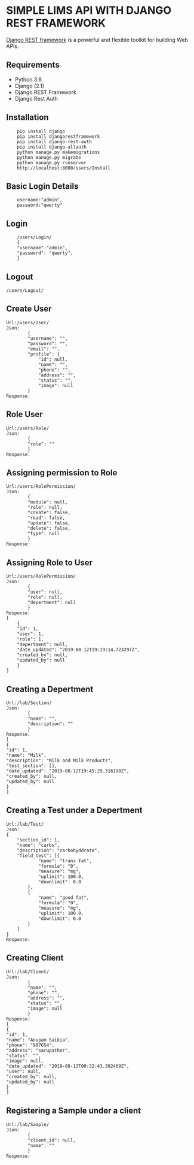 # SIMPLE LIMS API WITH DJANGO REST FRAMEWORK
[Django REST framework](http://www.django-rest-framework.org/) is a powerful and flexible toolkit for building Web APIs.

## Requirements
- Python 3.6
- Django (2.1)
- Django REST Framework
- Django Rest Auth

## Installation
```
	pip install django
	pip install djangorestframework
	pip install django-rest-auth
	pip install django-allauth
	python manage.py makemigrations
	python manage.py migrate
	python manage.py runserver
	http://localhost:8000/users/Install

```
## Basic Login Details
```
	username:"admin",
	password:"qwerty"

```

## Login
```
	/users/Login/
	{
	"username":"admin",
	"password": "qwerty",
	}
```
## Logout
```
/users/Logout/
```
## Create User
```
Url:/users/User/
Json:
		{
		"username": "",
		"password": "",
		"email": "",
		"profile": {
			"id": null,
			"name": "",
			"phone": "",
			"address": "",
			"status": "",
			"image": null
		}
Response:
```
## Role User
```
Url:/users/Role/
Json:
		{
    	"role": ""
		}
Response:
```
## Assigning permission to Role
```
Url:/users/RolePermission/
Json:
		{
		"module": null,
		"role": null,
		"create": false,
		"read": false,
		"update": false,
		"delete": false,
		"type": null
		}
Response:
```
## Assigning Role to User
```
Url:/users/RolePermission/
Json:
		{
		"user": null,
		"role": null,
		"depertment": null
		}
Response:
[
    {
    "id": 1,
    "user": 1,
    "role": 1,
    "depertment": null,
    "date_updated": "2019-08-12T19:19:14.723297Z",
    "created_by": null,
    "updated_by": null
    }
]
```
## Creating a Depertment
```
Url:/lab/Section/
Json:
		{
		"name": "",
		"description": ""
		}
Response:
[
{
"id": 1,
"name": "Milk",
"description": "Milk and Milk Products",
"test_section": [],
"date_updated": "2019-08-12T19:45:29.316190Z",
"created_by": null,
"updated_by": null
}
]
```
## Creating a Test under a Depertment
```
Url:/lab/Test/
Json:
{
	"section_id": 1,
	"name": "carbs",
	"description": "carbohyddrate",
	"field_test": [{
			"name": "trans fat",
			"formula": "0",
			"measure": "mg",
			"uplimit": 100.0,
			"downlimit": 0.0
		},
		{
			"name": "good fat",
			"formula": "0",
			"measure": "mg",
			"uplimit": 100.0,
			"downlimit": 0.0
		}
	]
}
Response:
```
## Creating Client
```
Url:/lab/Client/
Json:
		{
		"name": "",
		"phone": "",
		"address": "",
		"status": "",
		"image": null
		}
Response:
[
{
"id": 1,
"name": "Anupam Saikia",
"phone": "987654",
"address": "sarupather",
"status": "",
"image": null,
"date_updated": "2019-08-13T00:32:43.302409Z",
"user": null,
"created_by": null,
"updated_by": null
}
]
```
## Registering a Sample under a client
```
Url:/lab/Sample/
Json:
		{
		"client_id": null,
		"name": ""
		}
Response:
```